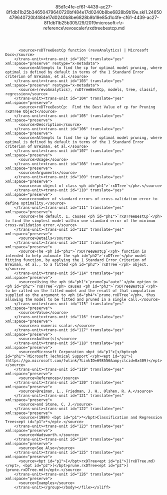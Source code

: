 <?xml version="1.0"?><xliff version="1.2" xmlns="urn:oasis:names:tc:xliff:document:1.2" xmlns:xsi="http://www.w3.org/2001/XMLSchema-instance" xsi:schemaLocation="urn:oasis:names:tc:xliff:document:1.2 xliff-core-1.2-transitional.xsd"><file datatype="xml" original="rxdtreebestcp.md" source-language="en-US" target-language="en-US"><header><tool tool-id="mdxliff" tool-name="mdxliff" tool-version="1.0-8ab897d" tool-company="Microsoft" /><xliffext:skl_file_name xmlns:xliffext="urn:microsoft:content:schema:xliffextensions">85d1c4fe-cf61-4439-ac27-8f1db11b25b34650479640720bf484e17d0240b8be6828b9b19e.skl</xliffext:skl_file_name><xliffext:version xmlns:xliffext="urn:microsoft:content:schema:xliffextensions">1.2</xliffext:version><xliffext:ms.openlocfilehash xmlns:xliffext="urn:microsoft:content:schema:xliffextensions">4650479640720bf484e17d0240b8be6828b9b19e</xliffext:ms.openlocfilehash><xliffext:ms.sourcegitcommit xmlns:xliffext="urn:microsoft:content:schema:xliffextensions">85d1c4fe-cf61-4439-ac27-8f1db11b25b3</xliffext:ms.sourcegitcommit><xliffext:ms.lasthandoff xmlns:xliffext="urn:microsoft:content:schema:xliffextensions">05/29/2019</xliffext:ms.lasthandoff><xliffext:ms.openlocfilepath xmlns:xliffext="urn:microsoft:content:schema:xliffextensions">microsoft-r\r-reference\revoscaler\rxdtreebestcp.md</xliffext:ms.openlocfilepath></header><body><group id="content" extype="content"><trans-unit id="101" translate="yes" xml:space="preserve" restype="x-metadata">
          <source>rxDTreeBestCp function (revoAnalytics) | Microsoft Docs</source>
        </trans-unit><trans-unit id="102" translate="yes" xml:space="preserve" restype="x-metadata">
          <source>Attempts to find the cp for optimal model pruning, where optimal is defined by default in terms of the 1 Standard Error criterion of Breiman, et al.</source>
        </trans-unit><trans-unit id="103" translate="yes" xml:space="preserve" restype="x-metadata">
          <source>(revoAnalytics), rxDTreeBestCp, models, tree, classif, regression</source>
        </trans-unit><trans-unit id="104" translate="yes" xml:space="preserve">
          <source>rxDTreeBestCp:  Find the Best Value of cp for Pruning rxDTree Object</source>
        </trans-unit><trans-unit id="105" translate="yes" xml:space="preserve">
          <source>Description</source>
        </trans-unit><trans-unit id="106" translate="yes" xml:space="preserve">
          <source>Attempts to find the cp for optimal model pruning, where optimal is defined by default in terms of the 1 Standard Error criterion of Breiman, et al.</source>
        </trans-unit><trans-unit id="107" translate="yes" xml:space="preserve">
          <source>Usage</source>
        </trans-unit><trans-unit id="108" translate="yes" xml:space="preserve">
          <source>Arguments</source>
        </trans-unit><trans-unit id="109" translate="yes" xml:space="preserve">
          <source>an object of class <ph id="ph1">`rxDTree`</ph>.</source>
        </trans-unit><trans-unit id="110" translate="yes" xml:space="preserve">
          <source>number of standard errors of cross-validation error to define optimality.</source>
        </trans-unit><trans-unit id="111" translate="yes" xml:space="preserve">
          <source>The default, 1, causes <ph id="ph1">`rxDTreeBestCp`</ph> to find the simplest model within one standard error of the minimum cross-validation error.</source>
        </trans-unit><trans-unit id="112" translate="yes" xml:space="preserve">
          <source>Details</source>
        </trans-unit><trans-unit id="113" translate="yes" xml:space="preserve">
          <source>The <ph id="ph1">`rxDTreeBestCp`</ph> function is intended to help automate the <ph id="ph2">`rxDTree`</ph> model fitting function, by applying the 1 Standard Error Criterion of Breiman, et al., to a fitted <ph id="ph3">`rxDTree`</ph> object.</source>
        </trans-unit><trans-unit id="114" translate="yes" xml:space="preserve">
          <source>Using the <ph id="ph1">`pruneCp="auto"`</ph> option in <ph id="ph2">`rxDTree`</ph> causes <ph id="ph3">`rxDTreeBestCp`</ph> to be called on the fitted model and the result of that computation supplied as the argument to <ph id="ph4">`prune.rxDTree`</ph>, thus allowing the model to be fitted and pruned in a single call.</source>
        </trans-unit><trans-unit id="115" translate="yes" xml:space="preserve">
          <source>Value</source>
        </trans-unit><trans-unit id="116" translate="yes" xml:space="preserve">
          <source>a numeric scalar.</source>
        </trans-unit><trans-unit id="117" translate="yes" xml:space="preserve">
          <source>Author(s)</source>
        </trans-unit><trans-unit id="118" translate="yes" xml:space="preserve">
          <source>Microsoft Corporation <bpt id="p1">[</bpt><ph id="ph1">`Microsoft Technical Support`</ph><ept id="p1">](https://go.microsoft.com/fwlink/?LinkID=698556&amp;clcid=0x409)</ept></source>
        </trans-unit><trans-unit id="119" translate="yes" xml:space="preserve">
          <source>References</source>
        </trans-unit><trans-unit id="120" translate="yes" xml:space="preserve">
          <source>Breiman, L., Friedman, J. H., Olshen, R. A.</source>
        </trans-unit><trans-unit id="121" translate="yes" xml:space="preserve">
          <source>and Stone, C. J.</source>
        </trans-unit><trans-unit id="122" translate="yes" xml:space="preserve">
          <source>(1984) <bpt id="p1">*</bpt>Classification and Regression Trees<ept id="p1">*</ept>.</source>
        </trans-unit><trans-unit id="123" translate="yes" xml:space="preserve">
          <source>Wadsworth.</source>
        </trans-unit><trans-unit id="124" translate="yes" xml:space="preserve">
          <source>See Also</source>
        </trans-unit><trans-unit id="125" translate="yes" xml:space="preserve">
          <source><bpt id="p1">[</bpt>rxDTree<ept id="p1">](rxDTree.md)</ept>, <bpt id="p2">[</bpt>prune.rxDTree<ept id="p2">](prune.rxDTree.md)</ept>.</source>
        </trans-unit><trans-unit id="126" translate="yes" xml:space="preserve">
          <source>Examples</source>
        </trans-unit></group></body></file></xliff>